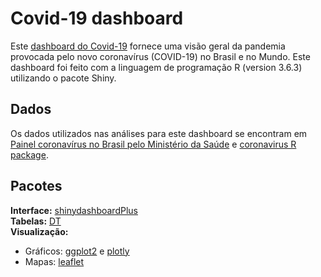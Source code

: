 # Covid-19 dashboard

Este [dashboard do Covid-19](https://luizfcp.shinyapps.io/covid19/) fornece uma visão geral da pandemia provocada pelo novo coronavírus (COVID-19) no Brasil e no Mundo. Este dashboard foi feito com a linguagem de programação R (version 3.6.3) utilizando o pacote Shiny.

## Dados

Os dados utilizados nas análises para este dashboard se encontram em <a href='https://covid.saude.gov.br/'>Painel coronavírus no Brasil pelo Ministério da Saúde</a> e <a href='https://covid19r.github.io/coronavirus/'>coronavirus R package</a>.

## Pacotes

**Interface:** [shinydashboardPlus](https://rinterface.github.io/shinydashboardPlus/) <br>
**Tabelas:** [DT](https://rstudio.github.io/DT/) <br>
**Visualização:**  <br>
- Gráficos: [ggplot2](https://ggplot2.tidyverse.org/) e [plotly](https://plotly.com/r/) <br>
- Mapas: [leaflet](https://rstudio.github.io/leaflet/)
